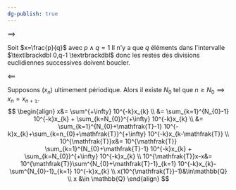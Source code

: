 ```yaml
---
dg-publish: true
---
```


$\implies$

Soit $x=\frac{p}{q}$ avec $p\land q=1$
Il n'y a que $q$ éléments dans l'intervalle $\textlbrackdbl 0,q-1 \textrbrackdbl$ donc les restes des divisions euclidiennes successives doivent boucler.

$\impliedby$

Supposons $(x_{n})$ ultimement périodique. Alors il existe $N_{0}$ tel que $n\geq N_{0}\implies x_{n}=x_{n+\mathfrak{T}}$.
$$
\begin{align}
x&= \sum^{+\infty} 10^{-k}x_{k} \\
&= \sum_{k=1}^{N_{0}-1} 10^{-k}x_{k} + \sum_{k=N_{0}}^{+\infty} 10^{-k}x_{k} \\
&= \sum_{k=1}^{N_{0}+\mathfrak{T}-1} 10^{-k}x_{k}+\sum_{k=n_{0}+\mathfrak{T}}^{+\infty} 10^{-k}x_{k-\mathfrak{T}} \\
10^{\mathfrak{T}}x&= 10^{\mathfrak{T}} \sum_{k=1}^{N_{0}+\mathfrak{T}-1} 10^{-k}x_{k} + \sum_{k=N_{0}}^{+\infty} 10^{-k}x_{k} \\
10^{\mathfrak{T}}x-x&= 10^{\mathfrak{T}}\sum^{N_{0}+\mathfrak{T}-1}_{k=1} 10^{-k}x_{k}-\sum^{N_{0}-1}_{k=1} 10^{-k}x_{k} \\
x(10^{\mathfrak{T}}-1)&\in\mathbb{Q}  \\
x &\in \mathbb{Q}
\end{align}
$$

